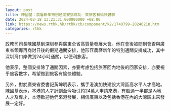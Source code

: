 ```yaml
---
layout: post
title: 陳國基：農曆新年特別通關安排成功　冀旅客有愉快體驗
date: 2024-02-18 13:21:31.000000000 +08:00
link: https://news.rthk.hk/rthk/ch/component/k2/1740799-20240218.htm
categories: rthk
---
```


政務司司長陳國基到深圳參與廣東全省高質量發展大會。他在會後被問到會否與廣東省領導再商討日後的假期通關安排，他形容農曆新年的特別通關安排成功，其中深圳灣口岸做到24小時通關，以便利旅客。

他表示，整個安排除了通關因素，亦要考慮包括旅客回內地後的回家安排，亦要視乎旅客數字，希望做到旅客有愉快體驗。

另外，對於廣東省委書記黃坤明表示，攜手港澳加快建設大灣區高水平人才高地。陳國基表示，本港的人才計劃至今吸引約24萬人申請來港，有超過一半都是內地人才及專才，本港歡迎他們來港發展，相信廣東以及包括香港在內的大灣區未來發展一定好。
